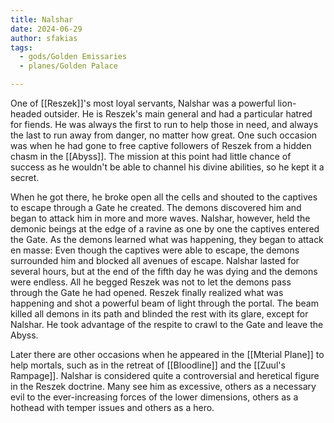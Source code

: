 ```yaml
---
title: Nalshar
date: 2024-06-29
author: sfakias
tags:
  - gods/Golden Emissaries
  - planes/Golden Palace

---
```


One of [[Reszek]]'s most loyal servants, Nalshar was a powerful lion-headed outsider. He is Reszek's main general and had a particular hatred for fiends. He was always the first to run to help those in need, and always the last to run away from danger, no matter how great. One such occasion was when he had gone to free captive followers of Reszek from a hidden chasm in the [[Abyss]]. The mission at this point had little chance of success as he wouldn't be able to channel his divine abilities, so he kept it a secret.

When he got there, he broke open all the cells and shouted to the captives to escape through a Gate he created. The demons discovered him and began to attack him in more and more waves. Nalshar, however, held the demonic beings at the edge of a ravine as one by one the captives entered the Gate. As the demons learned what was happening, they began to attack en masse: Even though the captives were able to escape, the demons surrounded him and blocked all avenues of escape. Nalshar lasted for several hours, but at the end of the fifth day he was dying and the demons were endless. All he begged Reszek was not to let the demons pass through the Gate he had opened. Reszek finally realized what was happening and shot a powerful beam of light through the portal. The beam killed all demons in its path and blinded the rest with its glare, except for Nalshar. He took advantage of the respite to crawl to the Gate and leave the Abyss.

Later there are other occasions when he appeared in the [[Mterial Plane]] to help mortals, such as in the retreat of [[Bloodline]] and the [[Zuul's Rampage]]. Nalshar is considered quite a controversial and heretical figure in the Reszek doctrine. Many see him as excessive, others as a necessary evil to the ever-increasing forces of the lower dimensions, others as a hothead with temper issues and others as a hero.